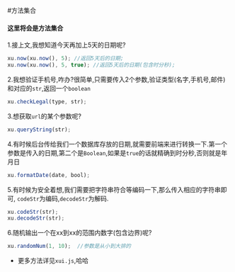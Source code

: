 #方法集合

#### 这里将会是方法集合

1.接上文,我想知道今天再加上5天的日期呢?
```js
xu.now(xu.now(), 5); //返回5天后的日期;
xu.now(xu.now(), 5, true); //返回5天后的日期(包含时分秒);
```

2.我想验证手机号,咋办?很简单,只需要传入2个参数,验证类型(名字,手机号,邮件)和对应的`str`,返回一个`boolean`
```js
xu.checkLegal(type, str);
```

3.想获取`url`的某个参数呢?
```js
xu.queryString(str);
```

4.有时候后台传给我们一个数据库存放的日期,就需要前端来进行转换一下.第一个参数是传入的日期,第二个是`Boolean`,如果是`true`的话就精确到时分秒,否则就是年月日
```js
xu.formatDate(date, bool);
```

5.有时候为安全着想,我们需要把字符串符合等编码一下,那么传入相应的字符串即可, `codeStr`为编码,`decodeStr`为解码.
```js
xu.codeStr(str);
xu.decodeStr(str);
```

6.随机输出一个在xx到xx的范围内数字(包含边界)呢?
```js
xu.randomNum(1, 10);  //参数是从小到大排的
```

* 更多方法详见`xui.js`,哈哈